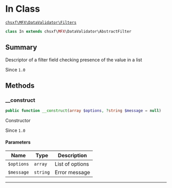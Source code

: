 # In Class

[`chsxf\MFX\DataValidator\Filters`](API-Namespace-DataValidator_Filters)

```php
class In extends chsxf\MFX\DataValidator\AbstractFilter
```

## Summary

Descriptor of a filter field checking presence of the value in a list

Since `1.0`

## Methods

### __construct

```php
public function __construct(array $options, ?string $message = null)
```

Constructor

Since `1.0`

#### Parameters

| Name       | Type     | Description     |
| ---------- | -------- | --------------- |
| `$options` | `array`  | List of options |
| `$message` | `string` | Error message   |

---

